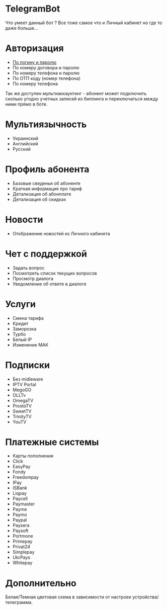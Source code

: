 # TelegramBot

Что умеет данный бот ? Все тоже самое что и Личный кабинет но где то даже больше...

Авторизация
============
 - [По логину и паролю](https://github.com/Nekkoy/TelegramBot/blob/main/Auth/auth.login-pass.gif?raw=true)
 - По номеру договора и паролю
 - По номеру телефона и паролю
 - По ОТП коду (номер телефона)
 - По номеру телефона

Так же доступен мультиаккаунтинг - абонент может подключить сколько угодно учетных записей 
из биллинга и переключаться между ними прямо в боте.

Мультиязычность
================
 - Украинский
 - Английский
 - Русский

Профиль абонента
=================
 - Базовые сведенья об абоненте
 - Краткая информация про тариф
 - Детализация об абонплате
 - Детализация об скидках

Новости
============
 - Отображение новостей из Личного кабинета

Чет с поддержкой
=================
 - Задать вопрос
 - Посмотреть список текущих вопросов
 - Просмотр диалога
 - Уведомление об ответе в диалоге

Услуги
============
 - Смена тарифа
 - Кредит
 - Заморозка
 - Турбо
 - Белый IP
 - Изменение МАК

Подписки
============
 - Без midleware
 - IPTV Portal
 - MegoGO
 - OLLTv
 - OmegaTV
 - ProstoTV
 - SweetTV
 - TrinityTV
 - YouTV

Платежные системы
==================
 - Карты пополнения
 - Click
 - EasyPay
 - Fondy
 - Freedompay
 - IPay
 - ISBank
 - Liqpay
 - Paycell
 - Paymaster
 - Payme
 - Paymo
 - Paypal
 - Paysera
 - Paysoft
 - Portmone
 - Primepay
 - Privat24
 - Simplepay
 - UkrPays
 - Whitepay

Дополнительно
==============
Белая/Темная цветовая схема в зависимости от настроек устройства/телеграмма.
